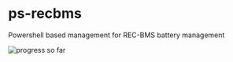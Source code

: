 # ps-recbms
Powershell based management for REC-BMS battery management

![progress so far](https://raw.githubusercontent.com/aaronsb/ps-recbms/master/recbms.gif)
